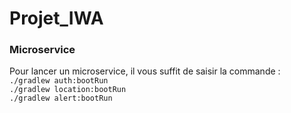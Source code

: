 # Projet_IWA

### Microservice
Pour lancer un microservice, il vous suffit de saisir la commande :  
```./gradlew auth:bootRun```  
```./gradlew location:bootRun```  
```./gradlew alert:bootRun```  